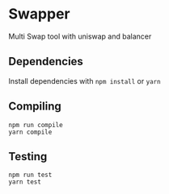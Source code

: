 # Swapper

Multi Swap tool with uniswap and balancer

## Dependencies

Install dependencies with `npm install` or `yarn`

## Compiling

```
npm run compile
yarn compile
```

## Testing

```
npm run test
yarn test
```
